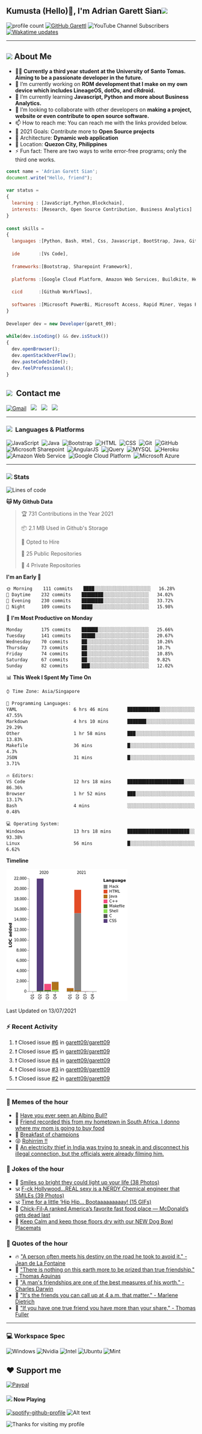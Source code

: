 <h2> Kumusta (Hello)🙏, I'm Adrian Garett Sian<img src="https://media.giphy.com/media/12oufCB0MyZ1Go/giphy.gif" width="50"></h2>

![profile count](https://komarev.com/ghpvc/?username=garett09&color=red)
[![GitHub Garettl](https://img.shields.io/github/followers/garett09?label=follow&style=social)](https://github.com/garett09)
![YouTube Channel Subscribers](https://img.shields.io/youtube/channel/subscribers/UChAoCAh1jVTaMz0Sc61X5Xw?style=social)
[![Wakatime updates](https://github.com/garett09/garett09/actions/workflows/update-commits.yml/badge.svg?branch=main)](https://github.com/garett09/garett09/actions/workflows/update-commits.yml)

---

## <img src="https://media.giphy.com/media/fTsZNbPQxJWtor2LXE/giphy.gif"  width="30">&nbsp;About Me
-   👩‍💻  **Currently a third year student at the University of Santo Tomas. Aiming to be a passionate developer in the future.**
-   🔭  I’m currently working on  **ROM development that I make on my own device which includes LineageOS, dotOs, and cRdroid.**
-   🌱  I’m currently learning **Javascript, Python and more about Business Analytics.**
-   👯  I’m looking to collaborate with other developers on **making a project, website or even contribute to open source software.**
-   📫  How to reach me: You can reach me with the links provided below. 
-   🥅  2021 Goals: Contribute more to **Open Source projects**
-   👷  Architecture: **Dynamic web application**
-   📍   Location: **Quezon City, Philippines** 
-   ⚡  Fun fact: There are two ways to write error-free programs; only the third one works.

```javascript
const name = 'Adrian Garett Sian';
document.write("Hello, friend");

var status = 
{ 
  learning : [JavaScript,Python,Blockchain],
  interests: [Research, Open Source Contribution, Business Analytics]
}

const skills = 
{
  languages :[Python, Bash, Html, Css, Javascript, BootStrap, Java, Git, Markdown, AngularJs, AccessSQL, MySQL],
  
  ide       :[Vs Code],
  
  frameworks:[Bootstrap, Sharepoint Framework],
  
  platforms :[Google Cloud Platform, Amazon Web Services, Buildkite, Heroku, Microsoft Sharepoint],
  
  cicd      :[Github Workflows],

  softwares :[Microsoft PowerBi, Microsoft Access, Rapid Miner, Vegas Pro]
}

Developer dev = new Developer(garett_09);

while(dev.isCoding() && dev.isStuck())  
{
  dev.openBrowser();
  dev.openStackOverFlow();
  dev.pasteCodeInIde();
  dev.feelProfessional();
}
```

## <img src="https://media.giphy.com/media/c5vDr1rkcbcrBwG9SX/giphy.gif" width="30">&nbsp; Contact me

<a href="mailto:adriansian@gmail.com"><img alt="Gmail" src="https://img.shields.io/badge/Gmail-D14836?style=for-the-badge&logo=gmail&logoColor=white" /></a> &nbsp;
<a href="https://instagram.com/adriansian"><img src="https://img.shields.io/badge/@adriansian_-E4405F?style=for-the-badge&logo=instagram&logoColor=white"/></a> &nbsp;
<a href="https://t.me/garett_09"><img src="https://img.shields.io/badge/@garett_09_-2CA5E0?style=for-the-badge&logo=telegram&logoColor=white"/></a> &nbsp;
<a href="https://www.linkedin.com/in/adrian-garett-sian-766775159/"><img src="https://img.shields.io/badge/-Adrian%20Garett%20Sian-blue?style=flat-square&logo=Linkedin&logoColor=white&link=https://www.linkedin.com/in/adrian-garett-sian-766775159/"/></a> &nbsp;

---

###  <img src="https://media.giphy.com/media/WUlplcMpOCEmTGBtBW/giphy.gif" width="30"> &nbsp;Languages & Platforms

![JavaScript](https://img.shields.io/badge/JavaScript-F7DF1E?style=for-the-badge&logo=javascript&logoColor=black)&nbsp;
![Java](https://img.shields.io/badge/Java-ED8B00?style=for-the-badge&logo=java&logoColor=white)&nbsp;
![Bootstrap](https://img.shields.io/badge/Bootstrap-563D7C?style=for-the-badge&logo=bootstrap&logoColor=white)&nbsp;
![HTML](https://img.shields.io/badge/HTML5-E34F26?style=for-the-badge&logo=html5&logoColor=white)&nbsp;
![CSS](https://img.shields.io/badge/CSS3-1572B6?style=for-the-badge&logo=css3&logoColor=white)&nbsp;
![Git](https://img.shields.io/badge/git-%23F05033.svg?style=for-the-badge&logo=git&logoColor=white)&nbsp;
![GitHub](https://img.shields.io/badge/GitHub-100000?style=for-the-badge&logo=github&logoColor=white)&nbsp;
![Microsoft Sharepoint](https://img.shields.io/badge/Microsoft_SharePoint-0078D4?style=for-the-badge&logo=microsoft-sharepoint&logoColor=white)&nbsp;
![AngularJS](https://img.shields.io/badge/AngularJS-E23237?style=for-the-badge&logo=angularjs&logoColor=white)&nbsp;
![jQuery](https://img.shields.io/badge/jQuery-0769AD?style=for-the-badge&logo=jquery&logoColor=white)&nbsp;
![MYSQL](https://img.shields.io/badge/MySQL-00000F?style=for-the-badge&logo=mysql&logoColor=white)&nbsp;
![Heroku](https://img.shields.io/badge/Heroku-430098?style=for-the-badge&logo=heroku&logoColor=white)&nbsp;
![Amazon Web Service](https://img.shields.io/badge/Amazon_AWS-232F3E?style=for-the-badge&logo=amazon-aws&logoColor=white)&nbsp;
![Google Cloud Platform](https://img.shields.io/badge/Google_Cloud-4285F4?style=for-the-badge&logo=google-cloud&logoColor=white)&nbsp;
![Microsoft Azure](https://img.shields.io/badge/Microsoft_Azure-0089D6?style=for-the-badge&logo=microsoft-azure&logoColor=white)&nbsp;

---

### <img src="https://media.giphy.com/media/l378c04F2fjeZ7vH2/giphy.gif" width="30">&nbsp;Stats


<!--START_SECTION:waka-->
![Lines of code](https://img.shields.io/badge/From%20Hello%20World%20I%27ve%20Written-45701%20lines%20of%20code-blue)

**🐱 My Github Data** 

> 🏆 731 Contributions in the Year 2021
 > 
> 📦 2.1 MB Used in Github's Storage 
 > 
> 💼 Opted to Hire
 > 
> 📜 25 Public Repositories 
 > 
> 🔑 4 Private Repositories  
 > 
**I'm an Early 🐤** 

```text
🌞 Morning    111 commits    ████░░░░░░░░░░░░░░░░░░░░░   16.28% 
🌆 Daytime    232 commits    ████████░░░░░░░░░░░░░░░░░   34.02% 
🌃 Evening    230 commits    ████████░░░░░░░░░░░░░░░░░   33.72% 
🌙 Night      109 commits    ████░░░░░░░░░░░░░░░░░░░░░   15.98%

```
📅 **I'm Most Productive on Monday** 

```text
Monday       175 commits    ██████░░░░░░░░░░░░░░░░░░░   25.66% 
Tuesday      141 commits    █████░░░░░░░░░░░░░░░░░░░░   20.67% 
Wednesday    70 commits     ██░░░░░░░░░░░░░░░░░░░░░░░   10.26% 
Thursday     73 commits     ██░░░░░░░░░░░░░░░░░░░░░░░   10.7% 
Friday       74 commits     ██░░░░░░░░░░░░░░░░░░░░░░░   10.85% 
Saturday     67 commits     ██░░░░░░░░░░░░░░░░░░░░░░░   9.82% 
Sunday       82 commits     ███░░░░░░░░░░░░░░░░░░░░░░   12.02%

```


📊 **This Week I Spent My Time On** 

```text
⌚︎ Time Zone: Asia/Singapore

💬 Programming Languages: 
YAML                     6 hrs 46 mins       ████████████░░░░░░░░░░░░░   47.55% 
Markdown                 4 hrs 10 mins       ███████░░░░░░░░░░░░░░░░░░   29.29% 
Other                    1 hr 58 mins        ███░░░░░░░░░░░░░░░░░░░░░░   13.83% 
Makefile                 36 mins             █░░░░░░░░░░░░░░░░░░░░░░░░   4.3% 
JSON                     31 mins             █░░░░░░░░░░░░░░░░░░░░░░░░   3.71%

🔥 Editors: 
VS Code                  12 hrs 18 mins      █████████████████████░░░░   86.36% 
Browser                  1 hr 52 mins        ███░░░░░░░░░░░░░░░░░░░░░░   13.17% 
Bash                     4 mins              ░░░░░░░░░░░░░░░░░░░░░░░░░   0.48%

💻 Operating System: 
Windows                  13 hrs 18 mins      ███████████████████████░░   93.38% 
Linux                    56 mins             █░░░░░░░░░░░░░░░░░░░░░░░░   6.62%

```

**Timeline**

![Chart not found](https://raw.githubusercontent.com/garett09/garett09/main/charts/bar_graph.png) 


 Last Updated on 13/07/2021
<!--END_SECTION:waka-->


### :zap: Recent Activity

<!--START_SECTION:activity-->
1. ❗️ Closed issue [#6](https://github.com/garett09/garett09/issues/6) in [garett09/garett09](https://github.com/garett09/garett09)
2. ❗️ Closed issue [#5](https://github.com/garett09/garett09/issues/5) in [garett09/garett09](https://github.com/garett09/garett09)
3. ❗️ Closed issue [#4](https://github.com/garett09/garett09/issues/4) in [garett09/garett09](https://github.com/garett09/garett09)
4. ❗️ Closed issue [#3](https://github.com/garett09/garett09/issues/3) in [garett09/garett09](https://github.com/garett09/garett09)
5. ❗️ Closed issue [#2](https://github.com/garett09/garett09/issues/2) in [garett09/garett09](https://github.com/garett09/garett09)
<!--END_SECTION:activity-->

---

### 📣 Memes of the hour

<!-- MEMES:START -->
 - 🚖 [Have you ever seen an Albino Bull?](http://9gag.com/gag/ayMVWGb)
 - 🚯 [Friend recorded this from my hometown in South Africa. I donno where my mom is going to buy food](http://9gag.com/gag/abVmOvv)
 - 🚯 [Breakfast of champions](http://9gag.com/gag/aNp2BnA)
 - 😝 [Rohirrim !!](http://9gag.com/gag/aoMqx3n)
 - 🚅 [An electricity thief in India was trying to sneak in and disconnect his illegal connection, but the officials were already filming him.](http://9gag.com/gag/aoMq48m)<!-- MEMES:END -->

### 📣 Jokes of the hour

<!-- JOKES:START -->
 - 🐔 [Smiles so bright they could light up your life (38 Photos)](https://thechive.com/2021/07/13/smiles-so-bright-they-could-light-up-your-life-38-photos/)
 - 🕉 [F-ck Hollywood…REAL sexy is a NERDY Chemical engineer that SMILEs (39 Photos)](https://thechive.com/2021/07/13/f-ck-hollywoodreal-sexy-is-a-nerdy-chemical-engineer-that-smiles-39-photos/)
 - 🕉 [Time for a little ‘Hip Hip… Bootaaaaaaaaay! (15 GIFs)](https://thechive.com/2021/07/13/time-for-a-little-hip-hip-bootaaaaaaaaay-15-gifs/)
 - 👾 [Chick-Fil-A ranked America’s favorite fast food place — McDonald’s gets dead last](https://thechive.com/2021/07/13/chick-fil-a-ranked-americas-favorite-fast-food-place-mcdonalds-gets-dead-last/)
 - 🎈 [Keep Calm and keep those floors dry with our NEW Dog Bowl Placemats](https://www.thechivery.com/collections/pets?utm_source=thechivehomepage&utm_medium=loop2&utm_campaign=pets_071321)<!-- JOKES:END -->

### 📣 Quotes of the hour

<!-- QUOTES:START -->
 - 🔥 ["A person often meets his destiny on the road he took to avoid it." - Jean de La Fontaine](https://www.brainyquote.com/quotes/jean_de_la_fontaine_107696)
 - 🌮 ["There is nothing on this earth more to be prized than true friendship." - Thomas Aquinas](https://www.brainyquote.com/quotes/thomas_aquinas_163328)
 - 🌮 ["A man's friendships are one of the best measures of his worth." - Charles Darwin](https://www.brainyquote.com/quotes/charles_darwin_383136)
 - 💯 ["It's the friends you can call up at 4 a.m. that matter." - Marlene Dietrich](https://www.brainyquote.com/quotes/marlene_dietrich_105242)
 - 💫 ["If you have one true friend you have more than your share." - Thomas Fuller](https://www.brainyquote.com/quotes/thomas_fuller_151904)<!-- QUOTES:END -->

--- 
### 💻 Workspace Spec

![Windows](https://img.shields.io/badge/Windows-11-0078D6?style=for-the-badge&logo=windows&logoColor=white)
![Nvidia](https://img.shields.io/badge/NVIDIA-RTX3070-76B900?style=for-the-badge&logo=nvidia&logoColor=white)
![Intel](https://img.shields.io/badge/Intel-Core_i7_10th-0071C5?style=for-the-badge&logo=intel&logoColor=white)
![Ubuntu](https://img.shields.io/badge/Ubuntu-E95420?style=for-the-badge&logo=ubuntu&logoColor=white)
![Mint](https://img.shields.io/badge/Linux_Mint-87CF3E?style=for-the-badge&logo=linux-mint&logoColor=white)


## ❤ Support me
[![Paypal](https://img.shields.io/badge/PayPal-garett_09?style=for-the-badge&logo=paypal&logoColor=white)](https://paypal.me/garett_09)


#### <img src="https://media.giphy.com/media/vybWlRniCXzZC/giphy.gif" width="30">&nbsp;Now Playing 

 [![spotify-github-profile](https://spotify-github-profile.vercel.app/api/view?uid=garett_09&cover_image=true&theme=default)](https://spotify-github-profile.vercel.app/api/view?uid=garett_09&redirect=true)
![Alt text](https://spotify-recently-played-readme.vercel.app/api?user=garett_09&width=510)

<img height="120" alt="Thanks for visiting my profile" width="100%" src="https://github.com/dibyendu415/dibyendu415/blob/master/marquee.svg" />
